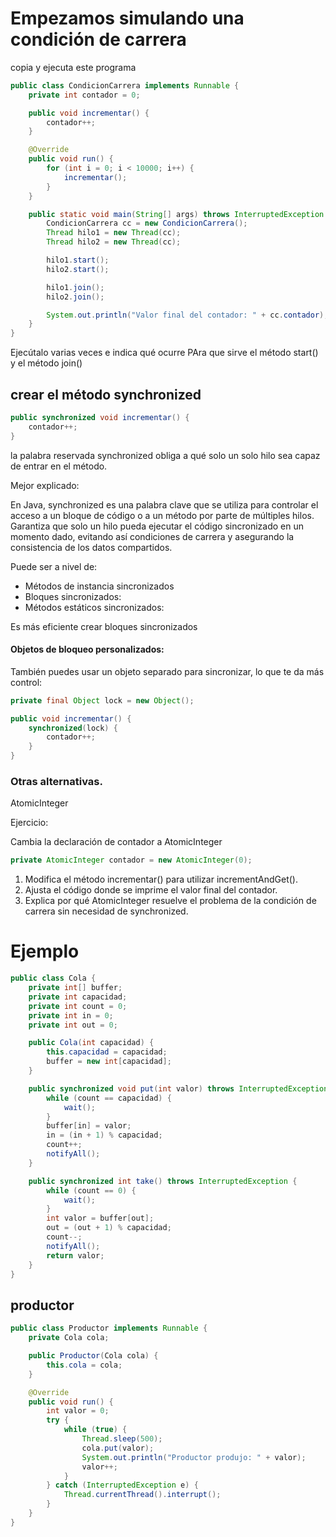 
# Empezamos simulando una condición de carrera

copia y ejecuta este programa

```java
public class CondicionCarrera implements Runnable {
    private int contador = 0;

    public void incrementar() {
        contador++;
    }

    @Override
    public void run() {
        for (int i = 0; i < 10000; i++) {
            incrementar();
        }
    }

    public static void main(String[] args) throws InterruptedException {
        CondicionCarrera cc = new CondicionCarrera();
        Thread hilo1 = new Thread(cc);
        Thread hilo2 = new Thread(cc);

        hilo1.start();
        hilo2.start();

        hilo1.join();
        hilo2.join();

        System.out.println("Valor final del contador: " + cc.contador);
    }
}

```
Ejecútalo varias veces e indica qué ocurre
PAra que sirve el método start()  y el método join()

## crear el método synchronized 

```java
public synchronized void incrementar() {
    contador++;
}
```

la palabra reservada synchronized obliga a qué solo un solo hilo sea capaz de entrar en el método.

Mejor explicado:

En Java, synchronized es una palabra clave que se utiliza para controlar el acceso a un bloque de código o a un método por parte de múltiples hilos. Garantiza que solo un hilo pueda ejecutar el código sincronizado en un momento dado, evitando así condiciones de carrera y asegurando la consistencia de los datos compartidos.

Puede ser a nivel de:
* Métodos de instancia sincronizados
* Bloques sincronizados:
* Métodos estáticos sincronizados:

Es más eficiente crear bloques sincronizados

#### Objetos de bloqueo personalizados:

También puedes usar un objeto separado para sincronizar, lo que te da más control:

```java
private final Object lock = new Object();

public void incrementar() {
    synchronized(lock) {
        contador++;
    }
}

```
### Otras alternativas.
AtomicInteger

Ejercicio:

Cambia la declaración de contador a AtomicInteger
```java
private AtomicInteger contador = new AtomicInteger(0);
```
1. Modifica el método incrementar() para utilizar incrementAndGet().
2. Ajusta el código donde se imprime el valor final del contador.
3. Explica por qué AtomicInteger resuelve el problema de la condición de carrera sin necesidad de synchronized.

# Ejemplo

```java
public class Cola {
    private int[] buffer;
    private int capacidad;
    private int count = 0;
    private int in = 0;
    private int out = 0;

    public Cola(int capacidad) {
        this.capacidad = capacidad;
        buffer = new int[capacidad];
    }

    public synchronized void put(int valor) throws InterruptedException {
        while (count == capacidad) {
            wait();
        }
        buffer[in] = valor;
        in = (in + 1) % capacidad;
        count++;
        notifyAll();
    }

    public synchronized int take() throws InterruptedException {
        while (count == 0) {
            wait();
        }
        int valor = buffer[out];
        out = (out + 1) % capacidad;
        count--;
        notifyAll();
        return valor;
    }
}
```
## productor

```java
public class Productor implements Runnable {
    private Cola cola;

    public Productor(Cola cola) {
        this.cola = cola;
    }

    @Override
    public void run() {
        int valor = 0;
        try {
            while (true) {
                Thread.sleep(500);
                cola.put(valor);
                System.out.println("Productor produjo: " + valor);
                valor++;
            }
        } catch (InterruptedException e) {
            Thread.currentThread().interrupt();
        }
    }
}
```



